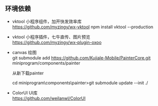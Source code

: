 ## 环境依赖
* vktool 小程序组件，加开快发效率库  
    https://github.com/myzingy/wx-vktool
    npm install vktool --production
    
* vktool 小程序插件，七牛直传、图片预览  
    https://github.com/myzingy/wx-plugin-oxoo
    
* canvas 绘图  
    git submodule add https://github.com/Kujiale-Mobile/PainterCore.git miniprogram/components/painter
    
    从新下载painter
    
    cd miniprogram\components\painter>git submodule update --init ./

* ColorUI UI库  
    https://github.com/weilanwl/ColorUI
